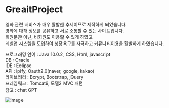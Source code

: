 # GreaitProject
 
 영화 관련 서비스가 매우 활발한 추세이므로 제작하게 되었습니다.<br> 
 영화에 대해 정보를 공유하고 서로 소통할 수 있는 사이트입니다.<br>
 회원뿐만 아닌, 비회원도 이용할 수 있게 하였고<br>
 레벨업 시스템을 도입하여 성장욕구를 자극하고 커뮤니티이용을 활발하게 하였습니다.
 
 프로그래밍 언어 : Java 10.0.2, CSS, Html, javascript<br>
 DB : Oracle<br>
 IDE : Eclipse<br>
 API : ipify, Oauth2.0(naver, google, kakao)<br>
 라이브러리 : Bcrypt, Bootstrap, jQuery<br>
 프레임워크 : Tomcat9, 모델2 MVC 패턴<br>
 참고 : chat GPT
 
 
![image](https://user-images.githubusercontent.com/125847340/232998532-cada5b3c-25f1-42f8-bf76-a519442b0898.png)

